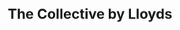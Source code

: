 ---
title: "The Collective by Lloyds"
url: /waterford/the-collective-by-lloyds/
shop: hairdresser
---